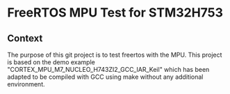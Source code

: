 # FreeRTOS MPU Test for STM32H753

## Context 

The purpose of this git project is to test freertos with the MPU. This project is based on the demo example "CORTEX_MPU_M7_NUCLEO_H743ZI2_GCC_IAR_Keil" which has been adapted to be compiled with GCC using make without any additional environment.
